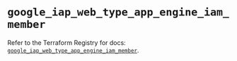 # `google_iap_web_type_app_engine_iam_member`

Refer to the Terraform Registry for docs: [`google_iap_web_type_app_engine_iam_member`](https://registry.terraform.io/providers/hashicorp/google/6.27.0/docs/resources/iap_web_type_app_engine_iam_member).
